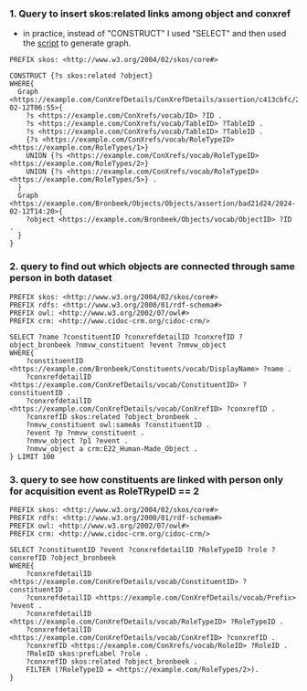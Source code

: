 ### 1. Query to insert skos:related links among object and conxref

- in practice, instead of "CONSTRUCT" I used "SELECT" and then used the [script](insert_links_conxrefs_to_objects.ipynb) to generate graph.

```SPARQL
PREFIX skos: <http://www.w3.org/2004/02/skos/core#>

CONSTRUCT {?s skos:related ?object}
WHERE{
  Graph <https://example.com/ConXrefDetails/ConXrefDetails/assertion/c413cbfc/2024-02-12T06:55>{
    ?s <https://example.com/ConXrefs/vocab/ID> ?ID .
    ?s <https://example.com/ConXrefs/vocab/TableID> ?TableID .
    ?s <https://example.com/ConXrefs/vocab/TableID> ?TableID .
    {?s <https://example.com/ConXrefs/vocab/RoleTypeID> <https://example.com/RoleTypes/1>}
    UNION {?s <https://example.com/ConXrefs/vocab/RoleTypeID> <https://example.com/RoleTypes/2>} 
    UNION {?s <https://example.com/ConXrefs/vocab/RoleTypeID> <https://example.com/RoleTypes/5>} .
  }
  Graph <https://example.com/Bronbeek/Objects/Objects/assertion/bad21d24/2024-02-12T14:20>{
    ?object <https://example.com/Bronbeek/Objects/vocab/ObjectID> ?ID .
  }
}
```

### 2. query to find out which objects are connected through same person in both dataset

```SPARQL
PREFIX skos: <http://www.w3.org/2004/02/skos/core#>
PREFIX rdfs: <http://www.w3.org/2000/01/rdf-schema#>
PREFIX owl: <http://www.w3.org/2002/07/owl#>
PREFIX crm: <http://www.cidoc-crm.org/cidoc-crm/>

SELECT ?name ?constituentID ?conxrefdetailID ?conxrefID ?object_bronbeek ?nmvw_constituent ?event ?nmvw_object
WHERE{
    ?constituentID <https://example.com/Bronbeek/Constituents/vocab/DisplayName> ?name .
    ?conxrefdetailID <https://example.com/ConXrefDetails/vocab/ConstituentID> ?constituentID .
    ?conxrefdetailID <https://example.com/ConXrefDetails/vocab/ConXrefID> ?conxrefID .
  	?conxrefID skos:related ?object_bronbeek .
  	?nmvw_constituent owl:sameAs ?constituentID .
  	?event ?p ?nmvw_constituent .
  	?nmvw_object ?p1 ?event .
  	?nmvw_object a crm:E22_Human-Made_Object .
} LIMIT 100

```

### 3. query to see how constituents are linked with person only for acquisition event as RoleTRypeID == 2
```SPARQL
PREFIX skos: <http://www.w3.org/2004/02/skos/core#>
PREFIX rdfs: <http://www.w3.org/2000/01/rdf-schema#>
PREFIX owl: <http://www.w3.org/2002/07/owl#>
PREFIX crm: <http://www.cidoc-crm.org/cidoc-crm/>

SELECT ?constituentID ?event ?conxrefdetailID ?RoleTypeID ?role ?conxrefID ?object_bronbeek 
WHERE{
    ?conxrefdetailID <https://example.com/ConXrefDetails/vocab/ConstituentID> ?constituentID .
  	?conxrefdetailID <https://example.com/ConXrefDetails/vocab/Prefix> ?event .
  	?conxrefdetailID <https://example.com/ConXrefDetails/vocab/RoleTypeID> ?RoleTypeID .
    ?conxrefdetailID <https://example.com/ConXrefDetails/vocab/ConXrefID> ?conxrefID .
  	?conxrefID <https://example.com/ConXrefs/vocab/RoleID> ?RoleID .
  	?RoleID skos:prefLabel ?role .
  	?conxrefID skos:related ?object_bronbeek .
    FILTER (?RoleTypeID = <https://example.com/RoleTypes/2>).
}
```